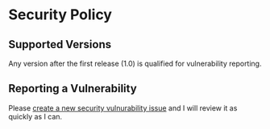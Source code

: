 # Security Policy

## Supported Versions

Any version after the first release (1.0) is qualified for vulnerability reporting.

## Reporting a Vulnerability

Please [create a new security vulnurability issue](https://github.com/aremmell/libsir/security/advisories/new) and I will review it as quickly as I can.
